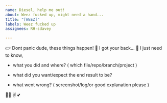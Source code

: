 ```yaml
---
name: Diesel, help me out!
about: Weez fucked up, might need a hand...
title: "[WEEZ]"
labels: Weez fucked up
assignees: RH-sdavey

---
```


:point_right: Dont panic dude, these things happen!
:punch: I got your back...
:octopus: I just need to know,
- what you did and where? ( which file/repo/branch/project ) 

- what did you want/expect the end result to be?

- what went wrong? ( screenshot/log/or good explanation please ) 

:man_with_turban: :v: :two_hearts:
